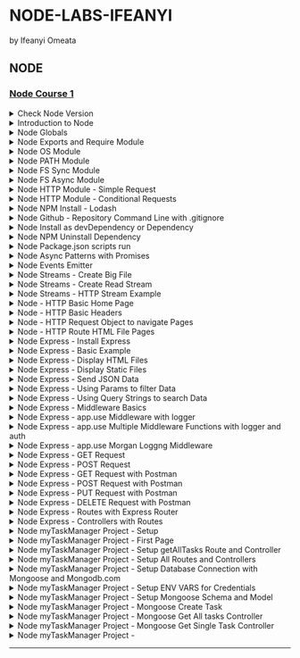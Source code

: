# NODE-LABS-IFEANYI
by Ifeanyi Omeata

## NODE

### [Node Course 1](https://www.codingaddict.io/l/products)

<details>
  <summary>Check Node Version</summary>

  ### Confirm Node Versions
  
  ```sh
  node --version
  ```

</details>

<details>
  <summary>Introduction to Node</summary>

  ### node\myapp\app.js:

  ```js
  const amount = 100;
  
  if (amount < 100) {
    console.log("small number");
  } else {
    console.log("large number");
  }
  
  console.log("hey it's my first node app");
  ```

  ```
  node app.js
  ```

  ![image](https://github.com/user-attachments/assets/53dab7a3-7c26-42bf-b911-c4065cd9822a)

</details>

<details>
  <summary>Node Globals</summary>

  ### node\myapp\app.js:

  ```js
  // GLOBALS  - NO WINDOW !!!!
  
  // __dirname  - path to current directory
  // __filename - file name
  // require    - function to use modules (CommonJS)
  // module     - info about current module (file)
  // process    - info about env where the program is being executed
  
  console.log(__dirname);
  console.log(__filename);
  setInterval(() => {
    console.log("hello world");
  }, 1000);
  ```

  ```sh
  node app.js
  ```

  ![image](https://github.com/user-attachments/assets/1010ee5c-0425-4909-8379-df1cdd9e25f7)

</details>

<details>
  <summary>Node Exports and Require Module </summary>

  ### node\myapp\app.js:

  ```js
  // CommonJS, every file is module (by default)
  // Modules - Encapsulated Code (only share minimum)
  
  const sayHi = require("./data/func");
  const students = require("./data/data");
  const { names, singlePerson } = require("./data/data");
  
  sayHi("Susan");
  sayHi(students.john);
  sayHi(students.peter);
  sayHi(singlePerson.name);
  sayHi(names[0]);
  ```

  ### node\myapp\data\data.js:

  ```js
  // local
  const secret = "SUPER SECRET";
  // share
  const john = "John";
  const peter = "Peter";
  
  const person = {
    name: "Bob",
  };
  
  module.exports = { john, peter };
  module.exports.singlePerson = person;
  module.exports.names = ["James", "John", "Jane"];
  ```

  ### node\myapp\data\func.js:

  ```js
  const sayHi = (name) => {
    console.log(`Hello there, ${name}`);
  };
  
  // export default
  module.exports = sayHi;
  ```

  ![image](https://github.com/user-attachments/assets/57237c99-f617-4ac1-a805-f40400a72a06)

</details>

<details>
  <summary>Node OS Module </summary>

  ### node\myapp\app.js:

  ```js
  const os = require("os");
  
  // info about current user
  const user = os.userInfo();
  console.log("User Info: ", user);
  
  // method returns the system uptime in seconds
  console.log("System Uptime: ", `The System Uptime is ${os.uptime()} seconds`);
  
  const currentOS = {
    name: os.type(),
    release: os.release(),
    totalMem: os.totalmem(),
    freeMem: os.freemem(),
  };
  
  console.log("Current OS: ", currentOS);
  ```

  ```sh
  node app.js
  ```

  ![image](https://github.com/user-attachments/assets/20c0a217-d187-40db-9e9d-da879a135094)

</details>

<details>
  <summary>Node PATH Module </summary>

  ### node\myapp\app.js:

  ```js
  const path = require("path");
  console.log(path.sep);
  
  const filePath = path.join("/data/", "subfolder", "test.txt");
  console.log(filePath);
  
  const base = path.basename(filePath);
  console.log(base);
  
  const absolute = path.resolve(__dirname, "data", "subfolder", "test.txt");
  console.log(absolute);
  ```

  ```sh
  node app.js
  ```

  ![image](https://github.com/user-attachments/assets/8b849de5-b122-4014-b9c5-55b2b275b293)

</details>

<details>
  <summary>Node FS Sync Module </summary>

  ### node\myapp\app.js:

  ```js
  const { readFileSync, writeFileSync } = require("fs");
  console.log("start");
  
  const first = readFileSync("./data/content/first.txt", "utf8");
  const second = readFileSync("./data/content/second.txt", "utf8");
  console.log(first, second);
  
  writeFileSync(
    "./data/content/result-sync.txt",
    `Here is the result : ${first}, ${second}`,
    { flag: "a" }
  );
  
  console.log("done with this task");
  console.log("starting the next one");
  ```

  ```sh
  node app.js
  ```

  ![image](https://github.com/user-attachments/assets/4023b159-1766-4e28-bab3-5a2092c06556)

  ![image](https://github.com/user-attachments/assets/7c5aa4d6-719f-498d-b55e-3f698a5c5f27)

</details>

<details>
  <summary>Node FS Async Module </summary>

  ### node\myapp\app.js:

  ```js
  const { readFile, writeFile } = require("fs");
  
  console.log("start");
  
  readFile("./data/content/first.txt", "utf8", (err, result) => {
    if (err) {
      console.log(err);
      return;
    }
    const first = result;
  
    readFile("./data/content/second.txt", "utf8", (err, result) => {
      if (err) {
        console.log(err);
        return;
      }
      const second = result;
  
      writeFile(
        "./data/content/result-async.txt",
        `Here is the result : ${first}, ${second}`,
        (err, result) => {
          if (err) {
            console.log(err);
            return;
          }
          console.log("done with this task");
        }
      );
    });
  });
  
  console.log("starting next task");
  ```

  # OR

  ```js
  const { readFile, writeFile } = require("fs/promises");
  
  const start = async () => {
    try {
      console.log("start");
      const first = await readFile("./data/content/first.txt", "utf8");
      const second = await readFile("./data/content/second.txt", "utf8");
      await writeFile(
        "./data/content/result-async.txt",
        `Here is the result : ${first}, ${second}`
      );
      console.log("done with this task");
    } catch (err) {
      console.log(err);
    }
    console.log("starting next task");
  };
  
  start();
  ```

  ![image](https://github.com/user-attachments/assets/24925146-f113-4bb3-9b6e-f13d9867290f)

  ![image](https://github.com/user-attachments/assets/5be77fca-b9d1-47a8-adfc-58225a3c0849)

</details>

<details>
  <summary>Node HTTP Module - Simple Request </summary>

  ### node\myapp\app.js:

  ```js
  const http = require("http");
  
  const server = http.createServer((req, res) => {
    console.log("Request Method: ", req.method);
    console.log("Request URL: ", req.url);
    console.log("Request Path: ", req.path);
    console.log("Request Query: ", req.query);
    console.log("Request Params: ", req.params);
    console.log("Request Headers: ", req.headers);
    console.log("Request Body: ", req.body);
    console.log("Request Status Code: ", req.statusCode);
    console.log("Request Status Message: ", req.statusMessage);
  
    res.write("Welcome to our home page");
    res.end();
  });
  
  server.listen(5000);
  ```

  ```sh
  node app.js
  ```

  ![image](https://github.com/user-attachments/assets/e8648d38-0a03-4c1c-a231-c9cc5a0657ce)
  
  ![image](https://github.com/user-attachments/assets/46a8267b-4e8a-41c5-acbb-80c8385c75ee)

</details>

<details>
  <summary>Node HTTP Module - Conditional Requests </summary>

  ### node\myapp\app.js:

  ```js
  const http = require("http");
  
  const server = http.createServer((req, res) => {
    if (req.url === "/") {
      res.end("Welcome to our home page");
      return;
    }
    if (req.url === "/about") {
      res.end("Here is our short history");
      return;
    }
    res.end(`
      <h1>Oops!</h1>
    <p>We can't seem to find the page you are looking for</p>
    <a href="/">back home</a>
      `);
  
    // OR
    // ###################################
    // ###################################
    // if (req.url === "/") {
    //   res.end("Welcome to our home page");
    // } else if (req.url === "/about") {
    //   res.end("Here is our short history");
    // } else {
    //   res.end(`
    //   <h1>Oops!</h1>
    //   <p>We can't seem to find the page you are looking for</p>
    //   <a href="/">back home</a>
    //   `);
    // }
  });
  
  server.listen(5000, () => {
    console.log("Server is listening on port 5000...");
  });
  ```

  ```sh
  node app.js
  ```

  ![image](https://github.com/user-attachments/assets/f031aac8-1260-4cad-9b2e-d1dd6a34d3e9)
  
  ![image](https://github.com/user-attachments/assets/ae374dd2-c090-4d70-b736-520b3853c74e)

  ![image](https://github.com/user-attachments/assets/c2573757-b812-43cb-9d5d-e2d5e759585d)

  ![image](https://github.com/user-attachments/assets/afc2b2ea-7ba0-499e-b0e9-dbc45584f028)

</details>

<details>
  <summary>Node NPM Install - Lodash </summary>

  ```js
  // npm - global command, comes with node
  // npm --version

  // local dependency - use it only in this particular project
  // npm i <packagename>

  // global dependency - use it in any project
  // npm install -g <packageName>
  // sudo npm install -g <packageName> (mac)

  // package.json - manifest file (stores important info abvout project/package)
  // manual approach (create package.json in the root, create properties etc)
  // npm init (step by step, press enter to skip)
  // npm init -y (everything default)
  ```

  ```sh
  npm init -y
  npm i lodash
  ```

  ### node\myapp\package.json:

  ```json
  {
    "name": "myapp",
    "version": "1.0.0",
    "description": "myapp",
    "main": "app.js",
    "scripts": {
      "test": "echo \"Error: no test specified\" && exit 1"
    },
    "author": "",
    "license": "ISC",
    "dependencies": {
      "lodash": "^4.17.21"
    }
  }
  ```

  ### node\myapp\app.js:

  ```js
  const http = require("http");
  const _ = require("lodash");
  
  const items = [1, [2, [3, [4]]]];
  const newItems = _.flattenDeep(items);
  console.log(newItems);
  
  const server = http.createServer((req, res) => {
    if (req.url === "/") {
      res.end("Welcome to our home page");
      return;
    }
    if (req.url === "/about") {
      res.end("Here is our short history");
      return;
    }
    res.end(`
      <h1>Oops!</h1>
    <p>We can't seem to find the page you are looking for</p>
    <a href="/">back home</a>
      `);
  });
  
  server.listen(5000, () => {
    console.log("Server is listening on port 5000...");
  });
  ```

  ![image](https://github.com/user-attachments/assets/8b9cbbef-0fbf-44cd-b53a-8ad4e30a1954)

</details>

<details>
  <summary>Node Github - Repository Command Line with .gitignore</summary>

  ### .gitignore:

  ```sh
  /node_modules
  ```

  ### create a new repository on the command line:

  ```
  echo "# node-tutorial" >>> README.md
  git init
  git add README.md / git add .
  git commit -m "first commit"
  git branch -M main
  git remote add origin git@github.com: ifeanyi-omeata/node-tut.git
  git push -u origin main
  ```

  ### push an existing repository from the command line:

  ```
  git remote add origin git@github.com: ifeanyi-omeata/node-tut.git
  git branch -M main
  git push -u origin main
  ```

</details>

<details>
  <summary>Node Install as devDependency or Dependency </summary>

  ### Install Nodemon as Dependency:

  ```sh
  npm i nodemon
  ```

  ### Install Nodemon as devDependency:

  ```sh
  npm i nodemon -D
  npm i nodemon --save-dev
  ```

  ### node\myapp\package.json:

  ```json
  {
    "name": "myapp",
    "version": "1.0.0",
    "description": "myapp",
    "main": "app.js",
    "scripts": {
      "test": "echo \"Error: no test specified\" && exit 1"
    },
    "author": "",
    "license": "ISC",
    "dependencies": {
      "lodash": "^4.17.21"
    },
    "devDependencies": {
      "nodemon": "^3.1.10"
    }
  }
  ```

</details>

<details>
  <summary>Node NPM Uninstall Dependency </summary>

  ```sh
  npm uninstall bootstrap
  ```

  OR

  - [ ] Delete node_modules Folder
  - [ ] Delete package-lock.json File
  - [ ] Remove Bootstrap dependency ("bootstrap": "^4.6.0") from package.json
  - [ ] Run "npm install"

</details>


<details>
  <summary>Node Package.json scripts run </summary>
  
  ### node\myapp\package.json:

  ```json
  {
    "name": "myapp",
    "version": "1.0.0",
    "description": "myapp",
    "main": "app.js",
    "scripts": {
      "start": "node app.js",
      "dev": "nodemon app.js",
      "test": "echo \"Error: no test specified\" && exit 1"
    },
    "author": "",
    "license": "ISC",
    "dependencies": {
      "lodash": "^4.17.21"
    },
    "devDependencies": {
      "nodemon": "^3.1.10"
    }
  }
  ```

  ### Run Script Command:

  ```sh
  npm run dev
  ```

  ### node\myapp\app.js:

  ```js
  const http = require("http");
  const _ = require("lodash");
  
  const items = [1, [2, [3, [4]]]];
  const newItems = _.flattenDeep(items);
  console.log(newItems);
  
  const server = http.createServer((req, res) => {
    if (req.url === "/") {
      res.end("WELCOME TO OUR HOME PAGE!!!");
      return;
    }
    if (req.url === "/about") {
      res.end("Here is our short history");
      return;
    }
    res.end(`
      <h1>Oops!</h1>
    <p>We can't seem to find the page you are looking for</p>
    <a href="/">back home</a>
      `);
  });
  
  server.listen(5000, () => {
    console.log("Server is listening on port 5000...");
  });
  ```

  ![image](https://github.com/user-attachments/assets/6a6984e8-88d0-4c25-a2ca-dc0bfd879ff6)

  ![image](https://github.com/user-attachments/assets/1d555468-951b-4e53-8756-dd8953c2f19c)

</details>

<details>
  <summary>Node Async Patterns with Promises </summary>

  ### 1-node\myapp\app.js:

  ```js
  const { readFile } = require("fs");

  readFile("./data/content/first.txt", "utf8", (err, data) => {
    if (err) {
      console.log(err);
      return;
    } else {
      console.log(data);
      return;
    }
  });
  ```

  ![image](https://github.com/user-attachments/assets/7d6a76c8-0c7c-462f-a61f-7bececa15cea)

  ### 2-node\myapp\app.js:

  ```js
  const { readFile } = require("fs");

  const getText = (path) => {
    return new Promise((resolve, reject) => {
      readFile(path, "utf8", (err, data) => {
        if (err) {
          reject(err);
          return;
        } else {
          resolve(data);
          return;
        }
      });
    });
  };
  
  getText("./data/content/first.txt")
    .then((result) => console.log(result))
    .catch((err) => console.log(err));
  ```

  ![image](https://github.com/user-attachments/assets/f75a5ac1-69aa-447a-a26a-6cf2a8be1cae)

  ### 3-node\myapp\app.js:

  ```js
  const { readFile } = require("fs");
  
  const getText = (path) => {
    return new Promise((resolve, reject) => {
      readFile(path, "utf8", (err, data) => {
        if (err) {
          reject(err);
          return;
        } else {
          resolve(data);
          return;
        }
      });
    });
  };
  
  const start = async () => {
    try {
      const first = await getText("./data/content/first.txt");
      const second = await getText("./data/content/second.txt");
      console.log(first, second);
    } catch (error) {
      console.log(error);
    }
  };
  
  start();
  ```

  ![image](https://github.com/user-attachments/assets/4a0c84bc-4de9-466a-bb88-7231bbbdbb5f)

  ### 4-node\myapp\app.js:

  ```js
  // const { readFile, writeFile } = require("fs");
  // const util = require('util')
  // const readFilePromise = util.promisify(readFile)
  // const writeFilePromise = util.promisify(writeFile)
  
  const { readFile, writeFile } = require("fs/promises");
  
  const start = async () => {
    try {
      const first = await readFile("./data/content/first.txt", "utf8");
      const second = await readFile("./data/content/second.txt", "utf8");
      await writeFile(
        "./data/content/result-mind-grenade.txt",
        `THIS IS AWESOME : ${first} ${second}`,
        { flag: "a" }
      );
      console.log(first, second);
    } catch (error) {
      console.log(error);
    }
  };
  
  start();
  ```

  ![image](https://github.com/user-attachments/assets/cafd8b76-0651-4f2e-8156-17a5760406a4)

  ![image](https://github.com/user-attachments/assets/d3b9cf33-d2f8-4bae-af3e-c879cc214367)

</details>

<details>
  <summary>Node Events Emitter </summary>

  ### node\myapp\app.js:

  ```js
  const EventEmitter = require("events");
  
  const customEmitter = new EventEmitter();
  
  customEmitter.on("response", () => {
    console.log("data collection started");
  });
  
  customEmitter.on("response", (name, id) => {
    console.log(
      `data recieved user ${name || "unknown"} with id:${id || "unknown"}`
    );
  });
  
  customEmitter.on("response", () => {
    console.log("data collection ended");
  });
  
  customEmitter.emit("response");
  customEmitter.emit("response", "john", 34);
  customEmitter.emit("response", "peter", 34);
  ```

  ![image](https://github.com/user-attachments/assets/bbcf5adf-c5fa-4f8d-bb86-426b9747b2a6)

  ### node\myapp\app.js:

  ```js
  const http = require('http')
  
  // const server = http.createServer((req, res) => {
  //   res.end('Welcome')
  // })
  
  // Using Event Emitter API
  const server = http.createServer()
  // emits request event
  // subcribe to it / listen for it / respond to it
  server.on('request', (req, res) => {
    res.end('Welcome')
  })
  
  server.listen(5000)
  ```

</details>

<details>
  <summary>Node Streams - Create Big File </summary>

  ### node\myapp\app.js:

  ```js
  const { writeFileSync } = require("fs");
  for (let i = 0; i < 100000; i++) {
    writeFileSync("./data/content/big.txt", `hello world ${i}\n`, { flag: "a" });
  }
  ```

  ![image](https://github.com/user-attachments/assets/5b89625d-3e96-438b-8388-6c509835af02)

</details>

<details>
  <summary>Node Streams - Create Read Stream </summary>

  ### node\myapp\app.js:

  ```js
  const { createReadStream } = require("fs");
  
  // default 64kb
  // last buffer - remainder
  // highWaterMark - control size
  // const stream = createReadStream('./content/big.txt', { highWaterMark: 90000 })
  // const stream = createReadStream('../content/big.txt', { encoding: 'utf8' })
  const stream = createReadStream("./data/content/big.txt", {
    highWaterMark: 90000,
    encoding: "utf8",
  });
  
  stream.on("data", (result) => {
    console.log(result);
  });
  stream.on("error", (err) => console.log(err));
  ```

  ![image](https://github.com/user-attachments/assets/a100602a-4ec7-461e-a257-0db55202878c)

</details>

<details>
  <summary>Node Streams - HTTP Stream Example </summary>

  ### node\myapp\app.js:

  ```js
  var http = require("http");
  var fs = require("fs");
  
  http
    .createServer(function (req, res) {
      // const text = fs.readFileSync('./content/big.txt', 'utf8')
      // res.end(text)
      const fileStream = fs.createReadStream("./data/content/big.txt", "utf8");
      fileStream.on("open", () => {
        fileStream.pipe(res);
      });
      fileStream.on("error", (err) => {
        res.end(err);
      });
    })
    .listen(5000);
  ```

  ![image](https://github.com/user-attachments/assets/e7f875b5-570a-4a36-8ea6-a6800da36319)

  ![image](https://github.com/user-attachments/assets/26a6d9a9-4604-4c22-9b2a-2c0ea8955d01)

</details>

<details>
  <summary>Node - HTTP Basic Home Page </summary>

  ### node\myapp\app.js:

  ```js
  const http = require("http");
  
  const server = http.createServer((req, res) => {
    console.log("User accessed the home page");
    res.end("<h1>Home Page</h1>");
  });
  
  server.listen(5000, () => {
    console.log("Server is running on port 5000");
  });
  ```

  ![image](https://github.com/user-attachments/assets/a1311098-7bce-43ed-b27b-03e39faa7725)

  ![image](https://github.com/user-attachments/assets/7d504b67-5d9f-4f50-b30e-a66d61dcb328)

</details>

<details>
  <summary>Node - HTTP Basic Headers </summary>

  ### node\myapp\app.js:

  ```js
  const http = require("http");
  
  const server = http.createServer((req, res) => {
    res.writeHead(200, { "Content-Type": "text/html" });
    res.write("<h1>Home Page</h1>");
    res.end();
  });
  
  server.listen(5000, () => {
    console.log("Server is running on port 5000");
  });
  ```

  ![image](https://github.com/user-attachments/assets/fb9bdfcc-4a61-4f70-9eea-dae06f49a9f5)

  ![image](https://github.com/user-attachments/assets/6178f99c-8c76-46e9-96e8-1f89000f2647)

</details>

<details>
  <summary>Node - HTTP Request Object to navigate Pages </summary>

  ### node\myapp\app.js:

  ```js
  const http = require("http");
  
  const server = http.createServer((req, res) => {
    const url = req.url;
    const method = req.method;
    console.log(url, method);
  
    if (url === "/") {
      // home page
      res.writeHead(200, { "Content-Type": "text/html" });
      res.write("<h1>Home Page</h1>");
      res.end();
    } else if (url === "/about") {
      // about page
      res.writeHead(200, { "Content-Type": "text/html" });
      res.write("<h1>About Page</h1>");
      res.end();
    } else {
      // 404 page
      res.writeHead(404, { "Content-Type": "text/html" });
      res.write("<h1>404 | Page not found</h1>");
      res.end();
    }
  });
  
  server.listen(5000, () => {
    console.log("Server is running on port 5000");
  });
  ```

  ![image](https://github.com/user-attachments/assets/8889105e-be8c-437f-be14-da8acbe9a9da)
  ![image](https://github.com/user-attachments/assets/e01edb42-2b16-4758-8dcd-3f1eaef7b1db)
  ![image](https://github.com/user-attachments/assets/e54f4533-b338-4cbe-abf6-0f5f2f42c166)
  ![image](https://github.com/user-attachments/assets/0d21dfa3-8727-42cf-9892-6a1729abfa7d)

</details>

<details>
  <summary>Node - HTTP Route HTML File Pages </summary>

  ### node\myexpressapp\app.js

  ```js
  const http = require("http");
  const { readFileSync } = require("fs");
  
  // get all files
  const homePage = readFileSync("./pages/index.html");
  const aboutPage = readFileSync("./pages/about.html");
  // const styles = readFileSync("./navbar-app/styles.css");
  // const logo = readFileSync("./navbar-app/logo.svg");
  // const browserIcon = readFileSync("./navbar-app/browser-app-512x512.png");
  
  const server = http.createServer((req, res) => {
    const url = req.url;
    const method = req.method;
    console.log(url, method);
  
    if (url === "/") {
      // home page
      res.writeHead(200, { "Content-Type": "text/html" });
      res.write(homePage);
      res.end();
    } else if (url === "/about") {
      // about page
      res.writeHead(200, { "Content-Type": "text/html" });
      res.write(aboutPage);
      res.end();
    } else {
      // 404 page
      res.writeHead(404, { "Content-Type": "text/html" });
      res.write("<h1>404 | Page not found</h1>");
      res.end();
    }
  });
  
  server.listen(5000, () => {
    console.log("Server is running on port 5000");
  });
  ```

  ### node\myexpressapp\pages\index.html
  
  ```html
  <!DOCTYPE html>
  <html lang="en">
    <head>
      <meta charset="UTF-8" />
      <meta http-equiv="X-UA-Compatible" content="IE=edge" />
      <meta name="viewport" content="width=device-width, initial-scale=1.0" />
      <title>Home Page</title>
    </head>
    <body>
      <h1>Home Page</h1>
      <a href="/about">Go to About</a>
    </body>
  </html>
  ```

  ### node\myexpressapp\pages\about.html
  
  ```html
  <!DOCTYPE html>
  <html lang="en">
    <head>
      <meta charset="UTF-8" />
      <meta http-equiv="X-UA-Compatible" content="IE=edge" />
      <meta name="viewport" content="width=device-width, initial-scale=1.0" />
      <title>About Page</title>
    </head>
    <body>
      <h1>About Page</h1>
      <a href="/">Go to Home</a>
    </body>
  </html>
  ```

  ![image](https://github.com/user-attachments/assets/7a31de36-0d0a-4963-91c7-3ee3958b7a91)
  ![image](https://github.com/user-attachments/assets/38b04870-509a-4bca-9445-2ba284903606)
  ![image](https://github.com/user-attachments/assets/1d6b4da9-f727-4181-a19d-191a40a516f5)

</details>

<details>
  <summary>Node Express - Install Express </summary>

  ```
  npm install express
  npm install express@4.17.1
  npm install express@4.17.1 --save
  ```

  ### node\myexpressapp\package.json

  ```json
  {
    "name": "myexpressapp",
    "version": "1.0.0",
    "main": "app.js",
    "scripts": {
      "test": "echo \"Error: no test specified\" && exit 1",
      "start": "nodemon app.js"
    },
    "author": "",
    "license": "ISC",
    "description": "",
    "devDependencies": {
      "nodemon": "^3.1.10"
    },
    "dependencies": {
      "express": "^5.1.0"
    }
  }
  ```

</details>

<details>
  <summary>Node Express - Basic Example </summary>

  ### node\myexpressapp\app.js

  ```js
  const express = require("express");
  const app = express();
  const port = 5000;
  
  app.get("/", (req, res) => {
    console.log("user hit the Home Page");
    res.status(200).send("Home Page");
  });
  
  app.get("/about", (req, res) => {
    console.log("user hit the About Page");
    res.status(200).send("About Page");
  });
  
  app.all("/*path", (req, res) => {
    res.status(404).send("<h1>404 | Resource not found</h1>");
  });
  
  app.listen(port, () => {
    console.log(`server is listening on port ${port}...`);
  });
  
  // app.get
  // app.post
  // app.put
  // app.delete
  // app.all
  // app.use
  // app.listen
  ```

  ![image](https://github.com/user-attachments/assets/ae4a2228-d51b-4267-8dd3-5e4b9004558a)

</details>

<details>
  <summary>Node Express - Display HTML Files </summary>

  ### node\myexpressapp\app.js

  ```js
  const path = require("path");
  const express = require("express");
  const app = express();
  const port = 5000;
  
  app.get("/", (req, res) => {
    console.log("user hit the Home Page");
    res.status(200).sendFile(path.resolve(__dirname, "./pages/index.html"));
    // res.status(200).sendFile(path.join(__dirname, "./pages/index.html"));
  });
  
  app.get("/about", (req, res) => {
    console.log("user hit the About Page");
    res.status(200).sendFile(path.resolve(__dirname, "./pages/about.html"));
  });
  
  app.all("/*path", (req, res) => {
    res.status(404).send("<h1>404 | Resource not found</h1>");
  });
  
  app.listen(port, () => {
    console.log(`server is listening on port ${port}...`);
  });
  ```

  ### node\myexpressapp\pages\index.html
  
  ```html
  <!DOCTYPE html>
  <html lang="en">
    <head>
      <meta charset="UTF-8" />
      <meta http-equiv="X-UA-Compatible" content="IE=edge" />
      <meta name="viewport" content="width=device-width, initial-scale=1.0" />
      <title>Home Page</title>
    </head>
    <body>
      <h1>Home Page</h1>
      <a href="/about">Go to About</a>
    </body>
  </html>
  ```

  ### node\myexpressapp\pages\about.html
  
  ```html
  <!DOCTYPE html>
  <html lang="en">
    <head>
      <meta charset="UTF-8" />
      <meta http-equiv="X-UA-Compatible" content="IE=edge" />
      <meta name="viewport" content="width=device-width, initial-scale=1.0" />
      <title>About Page</title>
    </head>
    <body>
      <h1>About Page</h1>
      <a href="/">Go to Home</a>
    </body>
  </html>
  ```

  ![image](https://github.com/user-attachments/assets/8a825200-1c07-45b0-8eb5-a9cdd83212da)
  ![image](https://github.com/user-attachments/assets/cdd7e015-58d7-467a-aa1d-b4b46185007e)
  ![image](https://github.com/user-attachments/assets/fdedfdec-8a1a-4d4e-a057-2aaee0fa41ca)

</details>

<details>
  <summary>Node Express - Display Static Files </summary>

  ### node\myexpressapp\app.js

  ```js
  const express = require("express");
  const app = express();
  const path = require("path");
  const port = 5000;
  
  //Serve static files middleware
  app.use(express.static("./public"));
  
  app.get("/", (req, res) => {
    console.log("user hit the Home Page");
    res.status(200).sendFile(path.resolve(__dirname, "./pages/index.html"));
    // res.status(200).sendFile(path.join(__dirname, "./pages/index.html"));
  });
  
  app.get("/about", (req, res) => {
    console.log("user hit the About Page");
    res.status(200).sendFile(path.resolve(__dirname, "./pages/about.html"));
  });
  
  app.all("/*path", (req, res) => {
    res.status(404).send("<h1>404 | Resource not found</h1>");
  });
  
  app.listen(port, () => {
    console.log(`server is listening on port ${port}...`);
  });
  ```

  ### node\myexpressapp\public\styles.css
  
  ```css
  .btn {
      background-color: red;
      color: white;
      padding: 10px 20px;
      border: none;
      border-radius: 5px;
      cursor: pointer;
  }
  
  .btn:hover {
      background-color: black;
  }
  
  .btn-link {
      text-decoration: none;
      color: white;
  }
  
  .btn-link:hover {
      color: white;
  }
  ```

  ### node\myexpressapp\public\app.js
  
  ```js
  const portfolio = document.querySelector("#portfolio");
  const portfolioName = portfolio.textContent;
  
  portfolio.addEventListener("click", () => {
    alert(`${portfolioName} button clicked`);
  });
  ```

  ### node\myexpressapp\pages\index.html
  
  ```html
  <!DOCTYPE html>
  <html lang="en">
    <head>
      <meta charset="UTF-8" />
      <meta http-equiv="X-UA-Compatible" content="IE=edge" />
      <meta name="viewport" content="width=device-width, initial-scale=1.0" />
      <title>Home Page</title>
      <link rel="stylesheet" href="./styles.css" />
    </head>
    <body>
      <nav>
        <img src="./logo.svg" alt="logo" />
      </nav>
      <h1>Home Page</h1>
      <button class="btn" id="portfolio">View our Portfolio</button>
      <a href="/about" class="btn btn-link">Go to About</a>
      <script src="./app.js"></script>
    </body>
  </html>
  ```

  ### node\myexpressapp\pages\about.html
  
  ```html
  <!DOCTYPE html>
  <html lang="en">
    <head>
      <meta charset="UTF-8" />
      <meta http-equiv="X-UA-Compatible" content="IE=edge" />
      <meta name="viewport" content="width=device-width, initial-scale=1.0" />
      <title>About Page</title>
      <link rel="stylesheet" href="./styles.css" />
    </head>
    <body>
      <nav>
        <img src="./logo.svg" alt="logo" />
      </nav>
      <h1>About Page</h1>
      <a href="/" class="btn btn-link">Go to Home</a>
    </body>
  </html>
  ```

![image](https://github.com/user-attachments/assets/a42903d8-b525-47b7-9266-11e3b0d59005)
![image](https://github.com/user-attachments/assets/18f2e127-735b-4367-8b8b-0bc1afcef667)
![image](https://github.com/user-attachments/assets/b7f61adc-bf0b-4fd7-90b9-dcb9181e4082)
![image](https://github.com/user-attachments/assets/ab0264ae-c001-454e-889d-7cadecd0e179)

</details>

<details>
  <summary>Node Express - Send JSON Data </summary>

  ### node\myexpressapp\app.js

  ```js
  const express = require("express");
  const app = express();
  const path = require("path");
  const port = 5000;
  
  const { products, people } = require("./data/data");
  
  //Serve static files middleware
  app.use(express.static("./public"));
  
  app.get("/", (req, res) => {
    res.status(200).json(products);
  });
  
  app.get("/api/v1/people", (req, res) => {
    res.status(200).json(people);
  });
  
  app.listen(port, () => {
    console.log(`server is listening on port ${port}...`);
  });
  ```

  ### node\myexpressapp\data\data.js
  
  ```js
  const products = [
    {
      id: 1,
      name: "albany sofa",
      image:
        "https://dl.airtable.com/.attachments/6ac7f7b55d505057317534722e5a9f03/9183491e/product-3.jpg",
      price: 39.95,
      desc: `I'm baby direct trade farm-to-table hell of, YOLO readymade raw denim venmo whatever organic gluten-free kitsch schlitz irony af flexitarian.`,
    },
    {
      id: 2,
      name: "entertainment center",
      image:
        "https://dl.airtable.com/.attachments/da5e17fd71f50578d525dd5f596e407e/d5e88ac8/product-2.jpg",
      price: 29.98,
      desc: `I'm baby direct trade farm-to-table hell of, YOLO readymade raw denim venmo whatever organic gluten-free kitsch schlitz irony af flexitarian.`,
    },
    {
      id: 3,
      name: "albany sectional",
      image:
        "https://dl.airtable.com/.attachments/05ecddf7ac8d581ecc3f7922415e7907/a4242abc/product-1.jpeg",
      price: 10.99,
      desc: `I'm baby direct trade farm-to-table hell of, YOLO readymade raw denim venmo whatever organic gluten-free kitsch schlitz irony af flexitarian.`,
    },
    {
      id: 4,
      name: "leather sofa",
      image:
        "https://dl.airtable.com/.attachments/3245c726ee77d73702ba8c3310639727/f000842b/product-5.jpg",
      price: 9.99,
      desc: `I'm baby direct trade farm-to-table hell of, YOLO readymade raw denim venmo whatever organic gluten-free kitsch schlitz irony af flexitarian.`,
    },
  ];
  const people = [
    { id: 1, name: "john" },
    { id: 2, name: "peter" },
    { id: 3, name: "susan" },
    { id: 4, name: "anna" },
    { id: 5, name: "emma" },
  ];
  module.exports = { products, people };
  ```

  ![image](https://github.com/user-attachments/assets/8124ee76-9ec8-4e9a-939b-0f7658a0acda)
  ![image](https://github.com/user-attachments/assets/fd501397-ce9d-45ee-b787-3302a6cf8f9d)
  ![image](https://github.com/user-attachments/assets/a5ffedea-a15d-4c93-8950-9ee645e4dd47)

</details>

<details>
  <summary>Node Express - Using Params to filter Data </summary>

  ### node\myexpressapp\app.js

  ```js
  const express = require("express");
  const app = express();
  const path = require("path");
  const port = 5000;
  
  const { products, people } = require("./data/data");
  
  //Serve static files middleware
  app.use(express.static("./public"));
  
  app.get("/", (req, res) => {
    res.status(200).send(
      `<h1>Home Page</h1>
      <link rel="stylesheet" href="/styles.css">
      <a class='btn btn-link' href='/api/v1/products'>products</a>
      <a class='btn btn-link' href='/api/v1/people'>people</a>`
    );
  });
  
  app.get("/api/v1/products", (req, res) => {
    const newProducts = products.map((product) => {
      const { id, name, image } = product;
      return { id, name, image };
    });
    return res.status(200).json(newProducts);
  });
  
  app.get("/api/v1/products/:productID", (req, res) => {
    const { productID } = req.params;
    const singleProduct = products.find(
      (product) => product.id === Number(productID)
    );
    if (!singleProduct) {
      return res.status(404).send("404 | Product not found");
    }
    return res.status(200).json(singleProduct);
  });
  
  app.get("/api/v1/products/:productID/reviews/:reviewID", (req, res) => {
    const { productID, reviewID } = req.params;
    console.log(productID, reviewID);
    res.send(`ProductID: ${productID} | ReviewID: ${reviewID}`);
  });
  
  app.get("/api/v1/people", (req, res) => {
    res.status(200).json(people);
  });
  
  app.listen(port, () => {
    console.log(`server is listening on port ${port}...`);
  });

  ```

  ### node\myexpressapp\public\styles.css
  
  ```css
  .btn {
      background-color: red;
      color: white;
      padding: 10px 20px;
      border: none;
      border-radius: 5px;
      cursor: pointer;
  }
  
  .btn:hover {
      background-color: black;
  }
  
  .btn-link {
      text-decoration: none;
      color: white;
  }
  
  .btn-link:hover {
      color: white;
  }
  ```

  ### node\myexpressapp\data\data.js
  
  ```js
  const products = [
    {
      id: 1,
      name: "albany sofa",
      image:
        "https://dl.airtable.com/.attachments/6ac7f7b55d505057317534722e5a9f03/9183491e/product-3.jpg",
      price: 39.95,
      desc: `I'm baby direct trade farm-to-table hell of, YOLO readymade raw denim venmo whatever organic gluten-free kitsch schlitz irony af flexitarian.`,
    },
    {
      id: 2,
      name: "entertainment center",
      image:
        "https://dl.airtable.com/.attachments/da5e17fd71f50578d525dd5f596e407e/d5e88ac8/product-2.jpg",
      price: 29.98,
      desc: `I'm baby direct trade farm-to-table hell of, YOLO readymade raw denim venmo whatever organic gluten-free kitsch schlitz irony af flexitarian.`,
    },
    {
      id: 3,
      name: "albany sectional",
      image:
        "https://dl.airtable.com/.attachments/05ecddf7ac8d581ecc3f7922415e7907/a4242abc/product-1.jpeg",
      price: 10.99,
      desc: `I'm baby direct trade farm-to-table hell of, YOLO readymade raw denim venmo whatever organic gluten-free kitsch schlitz irony af flexitarian.`,
    },
    {
      id: 4,
      name: "leather sofa",
      image:
        "https://dl.airtable.com/.attachments/3245c726ee77d73702ba8c3310639727/f000842b/product-5.jpg",
      price: 9.99,
      desc: `I'm baby direct trade farm-to-table hell of, YOLO readymade raw denim venmo whatever organic gluten-free kitsch schlitz irony af flexitarian.`,
    },
  ];
  const people = [
    { id: 1, name: "john" },
    { id: 2, name: "peter" },
    { id: 3, name: "susan" },
    { id: 4, name: "anna" },
    { id: 5, name: "emma" },
  ];
  module.exports = { products, people };
  ```

  ![image](https://github.com/user-attachments/assets/d0fd8248-a9db-4802-97c3-9af4ec40728b)
  ![image](https://github.com/user-attachments/assets/f5564ab9-ffaf-46b8-ae93-37ea291e20fe)
  ![image](https://github.com/user-attachments/assets/75c250f4-4912-4d38-bf29-03d1539b07b8)
  ![image](https://github.com/user-attachments/assets/8564ea22-4b83-48c7-9d1b-cba5ee10d7fe)
  ![image](https://github.com/user-attachments/assets/2b8f111b-ecdf-4d29-9bab-6dddf6780743)
  ![image](https://github.com/user-attachments/assets/332dd07a-ac7a-42b5-94b6-c65bc832ddd5)
  ![image](https://github.com/user-attachments/assets/6a1ddbf7-64d1-4607-ae58-9549d6036cc0)

</details>

<details>
  <summary>Node Express - Using Query Strings to search Data </summary>

  ### node\myexpressapp\app.js

  ```js
  const express = require("express");
  const app = express();
  const path = require("path");
  const port = 5000;
  
  const { products, people } = require("./data/data");
  
  //Serve static files middleware
  app.use(express.static("./public"));
  
  // Home Page
  app.get("/", (req, res) => {
    res.status(200).send(
      `<h1>Home Page</h1>
      <link rel="stylesheet" href="/styles.css">
      <a class='btn btn-link' href='/api/v1/products'>products</a>
      <a class='btn btn-link' href='/api/v1/people'>people</a>`
    );
  });
  
  // Products Page
  app.get("/api/v1/products", (req, res) => {
    const newProducts = products.map((product) => {
      const { id, name, image } = product;
      return { id, name, image };
    });
    return res.status(200).json(newProducts);
  });
  
  // Products Query Page
  app.get("/api/v1/products/query", (req, res) => {
    const { search, limit } = req.query;
    console.log({ search, limit });
    // return res.status(200).json({ search, limit });
    let sortedProducts = [...products];
    if (search) {
      sortedProducts = sortedProducts.filter((product) => {
        return product.name.startsWith(search);
      });
    }
    if (limit) {
      sortedProducts = sortedProducts.slice(0, Number(limit));
    }
    if (sortedProducts.length < 1) {
      // return res.status(200).send("No products found");
      return res.status(200).json({ success: true, data: [] });
    }
    return res.status(200).json(sortedProducts);
  });
  
  // Single Product Page
  app.get("/api/v1/products/:productID", (req, res) => {
    const { productID } = req.params;
    const singleProduct = products.find(
      (product) => product.id === Number(productID)
    );
    if (!singleProduct) {
      return res.status(404).send("404 | Product not found");
    }
    return res.status(200).json(singleProduct);
  });
  
  // Single Product Reviews Page
  app.get("/api/v1/products/:productID/reviews/:reviewID", (req, res) => {
    const { productID, reviewID } = req.params;
    console.log(productID, reviewID);
    res.send(`ProductID: ${productID} | ReviewID: ${reviewID}`);
  });
  
  // People Page
  app.get("/api/v1/people", (req, res) => {
    res.status(200).json(people);
  });
  
  app.listen(port, () => {
    console.log(`server is listening on port ${port}...`);
  });

  ```

  ### node\myexpressapp\data\data.js
  
  ```js
  const products = [
    {
      id: 1,
      name: "albany sofa",
      image:
        "https://dl.airtable.com/.attachments/6ac7f7b55d505057317534722e5a9f03/9183491e/product-3.jpg",
      price: 39.95,
      desc: `I'm baby direct trade farm-to-table hell of, YOLO readymade raw denim venmo whatever organic gluten-free kitsch schlitz irony af flexitarian.`,
    },
    {
      id: 2,
      name: "entertainment center",
      image:
        "https://dl.airtable.com/.attachments/da5e17fd71f50578d525dd5f596e407e/d5e88ac8/product-2.jpg",
      price: 29.98,
      desc: `I'm baby direct trade farm-to-table hell of, YOLO readymade raw denim venmo whatever organic gluten-free kitsch schlitz irony af flexitarian.`,
    },
    {
      id: 3,
      name: "albany sectional",
      image:
        "https://dl.airtable.com/.attachments/05ecddf7ac8d581ecc3f7922415e7907/a4242abc/product-1.jpeg",
      price: 10.99,
      desc: `I'm baby direct trade farm-to-table hell of, YOLO readymade raw denim venmo whatever organic gluten-free kitsch schlitz irony af flexitarian.`,
    },
    {
      id: 4,
      name: "leather sofa",
      image:
        "https://dl.airtable.com/.attachments/3245c726ee77d73702ba8c3310639727/f000842b/product-5.jpg",
      price: 9.99,
      desc: `I'm baby direct trade farm-to-table hell of, YOLO readymade raw denim venmo whatever organic gluten-free kitsch schlitz irony af flexitarian.`,
    },
  ];
  const people = [
    { id: 1, name: "john" },
    { id: 2, name: "peter" },
    { id: 3, name: "susan" },
    { id: 4, name: "anna" },
    { id: 5, name: "emma" },
  ];
  module.exports = { products, people };

  ```

  ![image](https://github.com/user-attachments/assets/5d00b5bd-d6b6-4dc7-b7fc-48e159ce75c4)
  ![image](https://github.com/user-attachments/assets/d00a9964-872d-49a9-aaeb-ca57ca2fde26)
  ![image](https://github.com/user-attachments/assets/5537a8c4-d47d-4961-86e7-b208090a4d5f)

</details>

<details>
  <summary>Node Express - Middleware Basics </summary>

  ### node\myexpressapp\app.js

  ```js
  const express = require("express");
  const app = express();
  const port = 5000;
  
  //Serve static files middleware
  app.use(express.static("./public"));
  
  const logger = (req, res, next) => {
    const method = req.method;
    const url = req.url;
    const time = new Date().getFullYear();
    const data = { method, url, time };
    console.log(data);
    req.data = data;
    next();
  };
  
  // Home Page
  app.get("/", logger, (req, res) => {
    const { method, url, time } = req.data;
    res.status(200).send(`<h1>Home Page</h1>
    <h2>Method: ${method}</h2>
    <h2>URL: ${url}</h2>
    <h2>Time: ${time}</h2>`);
  });
  
  //About Page
  app.get("/about", logger, (req, res) => {
    res.status(200).send(`<h1>About Page</h1>`);
  });
  
  app.listen(port, () => {
    console.log(`server is listening on port ${port}...`);
  });

  ```

  ![image](https://github.com/user-attachments/assets/3df4c95d-fa16-4c66-83de-7f6a5a87d01c)
  ![image](https://github.com/user-attachments/assets/6394eade-c108-41f0-b499-480713a273d3)

</details>

<details>
  <summary>Node Express - app.use Middleware with logger </summary>

  ### node\myexpressapp\app.js

  ```js
  const express = require("express");
  const app = express();
  const port = 5000;
  const logger = require("./middleware/logger");
  
  //Serve static files middleware
  app.use(express.static("./public"));
  
  // Middleware
  app.use("/", logger);
  
  // Routes
  // Home Page
  app.get("/", (req, res) => {
    const { method, url, time } = req.data;
    res.status(200).send(`<h1>Home Page</h1>
    <h2>Method: ${method}</h2>
    <h2>URL: ${url}</h2>
    <h2>Time: ${time}</h2>`);
  });
  
  //About Page
  app.get("/about", (req, res) => {
    res.status(200).send(`<h1>About Page</h1>`);
  });
  
  app.listen(port, () => {
    console.log(`server is listening on port ${port}...`);
  });

  ```

  ### node\myexpressapp\middleware\logger.js
  
  ```js
  const logger = (req, res, next) => {
    const method = req.method;
    const url = req.url;
    const time = new Date().getFullYear();
    const data = { method, url, time };
    console.log(data);
    req.data = data;
    next();
  };
  
  module.exports = logger;

  ```

  ![image](https://github.com/user-attachments/assets/a5cb065b-fdb0-41b6-93b2-c235656d3e14)
  ![image](https://github.com/user-attachments/assets/7a79a3f5-ddcf-4dd9-9a99-b49c0acc16f2)


</details>

<details>
  <summary>Node Express -  app.use Multiple Middleware Functions with logger and auth </summary>

  ### node\myexpressapp\app.js

  ```js
  const express = require("express");
  const app = express();
  const port = 5000;
  const logger = require("./middleware/logger");
  const auth = require("./middleware/auth");
  
  //Serve static files middleware
  app.use(express.static("./public"));
  
  // Middleware
  app.use("/", [logger, auth]);
  
  // Routes
  // Home Page
  app.get("/", (req, res) => {
    const { method, url, time } = req.data;
    res.status(200).send(`<h1>Home Page</h1>
    <h2>Method: ${method}</h2>
    <h2>URL: ${url}</h2>
    <h2>Time: ${time}</h2>
    <h2>User: ${req.user}</h2>`);
  });
  
  //About Page
  app.get("/about", (req, res) => {
    res.status(200).send(`<h1>About Page</h1>`);
  });
  
  app.listen(port, () => {
    console.log(`server is listening on port ${port}...`);
  });

  ```

  ### node\myexpressapp\middleware\logger.js

  ```js
  const logger = (req, res, next) => {
    const method = req.method;
    const url = req.url;
    const time = new Date().getFullYear();
    const data = { method, url, time };
    console.log(data);
    req.data = data;
    next();
  };
  
  module.exports = logger;

  ```

  ### node\myexpressapp\middleware\auth.js

  ```js
  const auth = (req, res, next) => {
    const { user } = req.query;
    if (user === "john") {
      req.user = "john";
      next();
    } else {
      res.status(401).send("<h1>401 | Unauthorized</h1>");
    }
  };
  
  module.exports = auth;

  ```

  ![image](https://github.com/user-attachments/assets/4f4d4e0b-af8b-452f-881d-19e190012b3f)
  ![image](https://github.com/user-attachments/assets/a015055b-3f05-4354-837e-1c9dba27a856)
  ![image](https://github.com/user-attachments/assets/fc784a65-191c-4579-b6d2-e538f8ca3708)
  ![image](https://github.com/user-attachments/assets/867dc109-a173-4325-bb98-c828da07f753)
  ![image](https://github.com/user-attachments/assets/f9087fb9-9d6b-43fc-9bea-ca5af9dfc833)

</details>

<details>
  <summary>Node Express - app.use Morgan Loggng Middleware </summary>

  ### Install Morgan Middleware
  
  ```
  npm i morgan
  ```

  ### node\myexpressapp\package.json
  
  ```json
  {
    "name": "myexpressapp",
    "version": "1.0.0",
    "main": "app.js",
    "scripts": {
      "test": "echo \"Error: no test specified\" && exit 1",
      "start": "nodemon app.js"
    },
    "author": "",
    "license": "ISC",
    "description": "",
    "devDependencies": {
      "nodemon": "^3.1.10"
    },
    "dependencies": {
      "express": "^5.1.0",
      "morgan": "^1.10.0"
    }
  }

  ```

  ### node\myexpressapp\app.js

  ```js
  const express = require("express");
  const app = express();
  const port = 5000;
  const morgan = require("morgan");
  const logger = require("./middleware/logger");
  const auth = require("./middleware/auth");
  
  //Serve static files middleware
  app.use(express.static("./public"));
  
  // Middleware
  app.use("/", morgan("tiny")); //morgan is a middleware that logs the request to the console: morgan("dev")
  
  // Routes
  // Home Page
  app.get("/", [logger, auth], (req, res) => {
    const { method, url, time } = req.data;
    res.status(200).send(`<h1>Home Page</h1>
    <h2>Method: ${method}</h2>
    <h2>URL: ${url}</h2>
    <h2>Time: ${time}</h2>
    <h2>User: ${req.user}</h2>`);
  });
  
  //About Page
  app.get("/about", (req, res) => {
    res.status(200).send(`<h1>About Page</h1>`);
  });
  
  app.listen(port, () => {
    console.log(`server is listening on port ${port}...`);
  });

  ```

  ![image](https://github.com/user-attachments/assets/dbff3ea4-dc4a-4def-bc6d-897d8c9068c8)
  ![image](https://github.com/user-attachments/assets/248a1a96-957f-4a38-b866-23a230d8c402)

</details>

<details>
  <summary>Node Express - GET Request </summary>

  ### node\myexpressapp\app.js

  ```js
  const express = require("express");
  const app = express();
  const port = 5000;
  
  const { people } = require("./data/data");
  
  app.get("/api/v1/people", (req, res) => {
    res.status(200).json({ success: true, data: people });
  });
  
  app.listen(port, () => {
    console.log(`server is listening on port ${port}...`);
  });

  ```

  ### node\myexpressapp\data\data.js
  
  ```js
  const people = [
    { id: 1, name: "john" },
    { id: 2, name: "peter" },
    { id: 3, name: "susan" },
    { id: 4, name: "anna" },
    { id: 5, name: "emma" },
  ];
  module.exports = { products, people };

  ```

  ![image](https://github.com/user-attachments/assets/21cda0e2-c961-4dc7-8878-55cd516804c2)
  ![image](https://github.com/user-attachments/assets/cdab8ee5-6bca-4c2a-934f-df7588bec52e)

</details>

<details>
  <summary>Node Express - POST Request </summary>

  ### node\myexpressapp\app.js

  ```js
  const express = require("express");
  const app = express();
  const port = 5000;
  
  const { people } = require("./data/data");
  
  // static assets
  app.use(express.static("./public"));
  
  // parse form data
  app.use(express.urlencoded({ extended: false }));
  
  app.post("/login", (req, res) => {
    console.log(req.body);
    const { name } = req.body;
    if (name) {
      return res
        .status(200)
        .send(
          `<h1>Welcome ${name.slice(0, 1).toUpperCase() + name.slice(1)}!</h1>`
        );
    }
    res.status(401).send("Please Provide Credentials");
  });
  
  app.get("/api/v1/people", (req, res) => {
    res.status(200).json({ success: true, data: people });
  });
  
  app.listen(port, () => {
    console.log(`server is listening on port ${port}...`);
  });

  ```

  ### node\myexpressapp\public\index.html
  
  ```html
  <!DOCTYPE html>
  <html lang="en">
    <head>
      <meta charset="UTF-8" />
      <meta http-equiv="X-UA-Compatible" content="IE=edge" />
      <meta name="viewport" content="width=device-width, initial-scale=1.0" />
      <link rel="stylesheet" href="./styles.css" />
      <link rel="stylesheet" href="./normalize.css" />
      <title>Traditional</title>
    </head>
    <body>
      <nav>
        <div class="nav-center">
          <h5>HTTP Methods</h5>
          <div>
            <a href="index.html">regular </a>
            <a href="javascript.html">javascript </a>
          </div>
        </div>
      </nav>
      <main>
        <form action="/login" method="POST">
          <h3>Traditional Form</h3>
          <div class="form-row">
            <label for="name"> enter name </label>
            <input type="text" name="name" id="name" autocomplete="false" />
          </div>
          <button type="submit" class="block">submit</button>
        </form>
      </main>
    </body>
  </html>

  ```

  ![image](https://github.com/user-attachments/assets/f0a3be7b-d35e-454e-984a-89205eb20d8b)
  ![image](https://github.com/user-attachments/assets/69b387c6-e300-4596-a8ed-a5ad2518d25b)
  ![image](https://github.com/user-attachments/assets/253ca508-8d06-472d-a5db-c33a0b30c620)
  ![image](https://github.com/user-attachments/assets/65bd691c-623a-4986-81cb-f18be496a02f)
  ![image](https://github.com/user-attachments/assets/e8c579cd-041d-457e-8efe-5532245b3c47)

</details>

<details>
  <summary>Node Express - GET Request with Postman </summary>

  ### node\myexpressapp\app.js

  ```js
  const express = require("express");
  const app = express();
  const port = 5000;
  
  const { people } = require("./data/data");
  
  // static assets
  app.use(express.static("./public"));
  
  // parse form data
  app.use(express.urlencoded({ extended: false }));
  
  // parse json
  app.use(express.json());
  
  // get all people
  app.get("/api/v1/people", (req, res) => {
    res.status(200).json({ success: true, data: people });
  });
  
  // post request
  app.post("/api/v1/people", (req, res) => {
    const { name } = req.body;
    if (!name) {
      return res
        .status(400)
        .json({ success: false, msg: "Please Provide Credentials" });
    }
    res
      .status(201)
      .json({
        success: true,
        data: [...people, { id: people.length + 1, name: name }],
      });
  });
  
  app.post("/login", (req, res) => {
    console.log(req.body);
    const { name } = req.body;
    if (!name) {
      return res.status(401).send("Please Provide Credentials");
    }
    return res
      .status(200)
      .send(
        `<h1>Welcome ${name.slice(0, 1).toUpperCase() + name.slice(1)}!</h1>`
      );
  });
  
  app.listen(port, () => {
    console.log(`server is listening on port ${port}...`);
  });

  ```

  ### node\myexpressapp\data\data.js
  
  ```js
  const people = [
    { id: 1, name: "john" },
    { id: 2, name: "peter" },
    { id: 3, name: "susan" },
    { id: 4, name: "anna" },
    { id: 5, name: "emma" },
  ];

  module.exports = { people };
  ```

  ![image](https://github.com/user-attachments/assets/c477c59d-1c36-46d7-a8a1-e76af370e93d)
  ![image](https://github.com/user-attachments/assets/7f4739c8-7703-4a51-9ac0-ae3f7fd423f9)

</details>

<details>
  <summary>Node Express - POST Request with Postman </summary>

 ### node\myexpressapp\app.js

  ```js
  const express = require("express");
  const app = express();
  const port = 5000;
  
  const { people } = require("./data/data");
  
  // static assets
  app.use(express.static("./public"));
  
  // parse form data
  app.use(express.urlencoded({ extended: false }));
  
  // parse json
  app.use(express.json());
  
  // get all people
  app.get("/api/v1/people", (req, res) => {
    res.status(200).json({ success: true, data: people });
  });
  
  // post request
  app.post("/api/v1/people", (req, res) => {
    const { name } = req.body;
    if (!name) {
      return res
        .status(400)
        .json({ success: false, msg: "Please Provide Credentials" });
    }
    res
      .status(201)
      .json({
        success: true,
        data: [...people, { id: people.length + 1, name: name }],
      });
  });
  
  app.post("/login", (req, res) => {
    console.log(req.body);
    const { name } = req.body;
    if (!name) {
      return res.status(401).send("Please Provide Credentials");
    }
    return res
      .status(200)
      .send(
        `<h1>Welcome ${name.slice(0, 1).toUpperCase() + name.slice(1)}!</h1>`
      );
  });
  
  app.listen(port, () => {
    console.log(`server is listening on port ${port}...`);
  });

  ```

  ### node\myexpressapp\data\data.js
  
  ```js
  const people = [
    { id: 1, name: "john" },
    { id: 2, name: "peter" },
    { id: 3, name: "susan" },
    { id: 4, name: "anna" },
    { id: 5, name: "emma" },
  ];

  module.exports = { people };
  ```

  ![image](https://github.com/user-attachments/assets/b24cc1f9-695d-4669-b33a-c089407de088)
  ![image](https://github.com/user-attachments/assets/14d8b3e9-53e6-4ebe-93b8-6aa4e0dbbb58)
  ![image](https://github.com/user-attachments/assets/d017988f-e935-4013-966d-76b2a8ff2b92)

</details>

<details>
  <summary>Node Express - PUT Request with Postman </summary>

  ### node\myexpressapp\app.js

  ```js
  const express = require("express");
  const app = express();
  const port = 5000;
  
  const { people } = require("./data/data");
  
  // static assets
  app.use(express.static("./public"));
  
  // parse form data
  app.use(express.urlencoded({ extended: false }));
  
  // parse json
  app.use(express.json());
  
  // get all people
  app.get("/api/v1/people", (req, res) => {
    res.status(200).json({ success: true, data: people });
  });
  
  // post request
  app.post("/api/v1/people", (req, res) => {
    const { name } = req.body;
    if (!name) {
      return res
        .status(400)
        .json({ success: false, msg: "Please Provide Credentials" });
    }
    res.status(201).json({
      success: true,
      data: [...people, { id: people.length + 1, name: name }],
    });
  });
  
  app.put("/api/v1/people/:id", (req, res) => {
    const { id } = req.params;
    const { name } = req.body;
    if (!name) {
      return res.status(400).json({ success: false, msg: "Please Provide Name" });
    }
    const person = people.find((person) => person.id === Number(id));
    if (!person) {
      return res
        .status(404)
        .json({ success: false, msg: `Person Not Found with id ${id}` });
    }
    const newPeople = people.map((person) => {
      if (person.id === Number(id)) {
        person.name = name;
      }
      return person;
    });
    res.status(200).json({ success: true, data: newPeople });
  });
  
  app.post("/login", (req, res) => {
    console.log(req.body);
    const { name } = req.body;
    if (!name) {
      return res.status(401).send("Please Provide Credentials");
    }
    return res
      .status(200)
      .send(
        `<h1>Welcome ${name.slice(0, 1).toUpperCase() + name.slice(1)}!</h1>`
      );
  });
  
  app.listen(port, () => {
    console.log(`server is listening on port ${port}...`);
  });

  ```

  ### node\myexpressapp\data\data.js
  
  ```js
  const people = [
    { id: 1, name: "john" },
    { id: 2, name: "peter" },
    { id: 3, name: "susan" },
    { id: 4, name: "anna" },
    { id: 5, name: "emma" },
  ];

  module.exports = { people };

  ```

  ![image](https://github.com/user-attachments/assets/a5228ade-7933-464b-9a8c-70b685bda333)
  ![image](https://github.com/user-attachments/assets/191478ae-ad18-4c88-8164-100c0c1e9955)
  ![image](https://github.com/user-attachments/assets/7b370513-2e2a-4afc-acbf-de3c6d9ccc8f)
  ![image](https://github.com/user-attachments/assets/63a376e5-8f95-4748-bb7c-4f29abad293b)

</details>

<details>
  <summary>Node Express - DELETE Request with Postman </summary>

  ### node\myexpressapp\app.js

  ```js
  const express = require("express");
  const app = express();
  const port = 5000;
  
  const { people } = require("./data/data");
  
  // static assets
  app.use(express.static("./public"));
  
  // parse form data
  app.use(express.urlencoded({ extended: false }));
  
  // parse json
  app.use(express.json());
  
  // get all people
  app.get("/api/v1/people", (req, res) => {
    res.status(200).json({ success: true, data: people });
  });
  
  // post request
  app.post("/api/v1/people", (req, res) => {
    const { name } = req.body;
    if (!name) {
      return res
        .status(400)
        .json({ success: false, msg: "Please Provide Credentials" });
    }
    res.status(201).json({
      success: true,
      data: [...people, { id: people.length + 1, name: name }],
    });
  });
  
  app.delete("/api/v1/people/:id", (req, res) => {
    const { id } = req.params;
    const person = people.find((person) => person.id === Number(id));
    if (!person) {
      return res
        .status(404)
        .json({ success: false, msg: `Person Not Found with id: ${id}` });
    }
    const newPeople = people.filter((person) => person.id !== Number(id));
    res.status(200).json({ success: true, data: newPeople });
  });
  
  app.put("/api/v1/people/:id", (req, res) => {
    const { id } = req.params;
    const { name } = req.body;
    if (!name) {
      return res.status(400).json({ success: false, msg: "Please Provide Name" });
    }
    const person = people.find((person) => person.id === Number(id));
    if (!person) {
      return res
        .status(404)
        .json({ success: false, msg: `Person Not Found with id ${id}` });
    }
    const newPeople = people.map((person) => {
      if (person.id === Number(id)) {
        person.name = name;
      }
      return person;
    });
    res.status(200).json({ success: true, data: newPeople });
  });
  
  app.post("/login", (req, res) => {
    console.log(req.body);
    const { name } = req.body;
    if (!name) {
      return res.status(401).send("Please Provide Credentials");
    }
    return res
      .status(200)
      .send(
        `<h1>Welcome ${name.slice(0, 1).toUpperCase() + name.slice(1)}!</h1>`
      );
  });
  
  app.listen(port, () => {
    console.log(`server is listening on port ${port}...`);
  });

  ```

  ### node\myexpressapp\data\data.js
  
  ```js
  const people = [
    { id: 1, name: "john" },
    { id: 2, name: "peter" },
    { id: 3, name: "susan" },
    { id: 4, name: "anna" },
    { id: 5, name: "emma" },
  ];

  module.exports = { people };

  ```

  ![image](https://github.com/user-attachments/assets/39f39a7b-c368-4311-b7c1-0fdaa9fd3ca1)
  ![image](https://github.com/user-attachments/assets/79de82ea-e8d4-49ff-8d73-7b26e294cb0a)
  ![image](https://github.com/user-attachments/assets/540ccb3c-7ea4-49e5-963d-af68dea7edff)

</details>

<details>
  <summary>Node Express - Routes with Express Router </summary>

  ### node\myexpressapp\app.js

  ```js
  const express = require("express");
  const app = express();
  const port = 5000;
  
  const people = require("./routes/people");
  const auth = require("./routes/auth");
  
  // static assets
  app.use(express.static("./public"));
  
  // parse form data
  app.use(express.urlencoded({ extended: false }));
  
  // parse json
  app.use(express.json());
  
  // people route
  app.use("/api/v1/people", people);
  
  // auth route
  app.use("/login", auth);
  
  app.listen(port, () => {
    console.log(`server is listening on port ${port}...`);
  });

  ```

  ### node\myexpressapp\routes\people.js
  
  ```js
  const express = require("express");
  const router = express.Router();
  
  const { people } = require("../data/data");
  
  // get all people
  router.get("/", (req, res) => {
    res.status(200).json({ success: true, data: people });
  });
  
  // post request
  router.post("/", (req, res) => {
    const { name } = req.body;
    if (!name) {
      return res
        .status(400)
        .json({ success: false, msg: "Please Provide Credentials" });
    }
    res.status(201).json({
      success: true,
      data: [...people, { id: people.length + 1, name: name }],
    });
  });
  
  router.delete("/:id", (req, res) => {
    const { id } = req.params;
    const person = people.find((person) => person.id === Number(id));
    if (!person) {
      return res
        .status(404)
        .json({ success: false, msg: `Person Not Found with id: ${id}` });
    }
    const newPeople = people.filter((person) => person.id !== Number(id));
    res.status(200).json({ success: true, data: newPeople });
  });
  
  router.put("/:id", (req, res) => {
    const { id } = req.params;
    const { name } = req.body;
    if (!name) {
      return res.status(400).json({ success: false, msg: "Please Provide Name" });
    }
    const person = people.find((person) => person.id === Number(id));
    if (!person) {
      return res
        .status(404)
        .json({ success: false, msg: `Person Not Found with id ${id}` });
    }
    const newPeople = people.map((person) => {
      if (person.id === Number(id)) {
        person.name = name;
      }
      return person;
    });
    res.status(200).json({ success: true, data: newPeople });
  });
  
  module.exports = router;

  ```

  ### node\myexpressapp\routes\auth.js

  ```js
  const express = require("express");
  const router = express.Router();
  
  router.post("/", (req, res) => {
    console.log(req.body);
    const { name } = req.body;
    if (!name) {
      return res.status(401).send("<h1>Please Provide Credentials</h1>");
    }
    return res
      .status(200)
      .send(
        `<h1>Welcome ${name.slice(0, 1).toUpperCase() + name.slice(1)}!</h1>`
      );
  });
  
  module.exports = router;

  ```

  ### node\myexpressapp\data\data.js

  ```js
  const people = [
    { id: 1, name: "john" },
    { id: 2, name: "peter" },
    { id: 3, name: "susan" },
    { id: 4, name: "anna" },
    { id: 5, name: "emma" },
  ];
  module.exports = { products, people };
  ```

  ![image](https://github.com/user-attachments/assets/807d705c-649a-48bb-b8de-7231008725c6)
  ![image](https://github.com/user-attachments/assets/bd288ac0-ed5e-4644-af18-4b0f5f1f9034)
  ![image](https://github.com/user-attachments/assets/dbfa0e9c-060a-4be2-9b96-742a73d26550)
  ![image](https://github.com/user-attachments/assets/81a6912c-a6bf-4193-ab5f-156d8ff20439)

</details>

<details>
  <summary>Node Express - Controllers with Routes </summary>

  ### node\myexpressapp\app.js

  ```js
  const express = require("express");
  const app = express();
  const port = 5000;
  
  const people = require("./routes/people");
  const auth = require("./routes/auth");
  
  // static assets
  app.use(express.static("./public"));
  
  // parse form data
  app.use(express.urlencoded({ extended: false }));
  
  // parse json
  app.use(express.json());
  
  // people route
  app.use("/api/v1/people", people);
  
  // auth route
  app.use("/login", auth);
  
  app.listen(port, () => {
    console.log(`server is listening on port ${port}...`);
  });

  ```

  ### node\myexpressapp\routes\people.js
  
  ```js
  const express = require("express");
  const router = express.Router();
  
  const {
    getPeople,
    createPerson,
    deletePerson,
    updatePerson,
  } = require("../controllers/peopleControllers");
  
  // get all people
  router.get("/", getPeople);
  
  // post request
  router.post("/", createPerson);
  
  // router.route("/").get(getPeople).post(createPerson);
  
  // delete person
  router.delete("/:id", deletePerson);
  
  // update person
  router.put("/:id", updatePerson);
  
  module.exports = router;

  ```

  ### node\myexpressapp\controllers\peopleControllers.js

  ```js
  const { people } = require("../data/data");
  
  // get all people
  const getPeople = (req, res) => {
    res.status(200).json({ success: true, data: people });
  };
  
  // post request
  const createPerson = (req, res) => {
    const { name } = req.body;
    if (!name) {
      return res
        .status(400)
        .json({ success: false, msg: "Please Provide Credentials" });
    }
    res.status(201).json({
      success: true,
      data: [...people, { id: people.length + 1, name: name }],
    });
  };
  
  // delete person
  const deletePerson = (req, res) => {
    const { id } = req.params;
    const person = people.find((person) => person.id === Number(id));
    if (!person) {
      return res
        .status(404)
        .json({ success: false, msg: `Person Not Found with id: ${id}` });
    }
    const newPeople = people.filter((person) => person.id !== Number(id));
    res.status(200).json({ success: true, data: newPeople });
  };
  
  // update person
  const updatePerson = (req, res) => {
    const { id } = req.params;
    const { name } = req.body;
    if (!name) {
      return res.status(400).json({ success: false, msg: "Please Provide Name" });
    }
    const person = people.find((person) => person.id === Number(id));
    if (!person) {
      return res
        .status(404)
        .json({ success: false, msg: `Person Not Found with id ${id}` });
    }
    const newPeople = people.map((person) => {
      if (person.id === Number(id)) {
        person.name = name;
      }
      return person;
    });
    res.status(200).json({ success: true, data: newPeople });
  };
  
  module.exports = { getPeople, createPerson, deletePerson, updatePerson };

  ```

  ### node\myexpressapp\data\data.js
  
  ```js
  const people = [
    { id: 1, name: "john" },
    { id: 2, name: "peter" },
    { id: 3, name: "susan" },
    { id: 4, name: "anna" },
    { id: 5, name: "emma" },
  ];

  module.exports = { people };
  ```

  ![image](https://github.com/user-attachments/assets/8af8990e-d080-45dc-b55e-1cecb559ac20)
  ![image](https://github.com/user-attachments/assets/b639c838-b857-4c71-9c5f-9cfe7160d4f7)
  ![image](https://github.com/user-attachments/assets/472365ce-cb07-4b35-8df9-d80ec8114ce1)

</details>

<details>
  <summary>Node myTaskManager Project - Setup </summary>

  ### node\mytaskmanager\app.js
  
  ```js
  console.log("Task Manager App");
  ```

  ### node\mytaskmanager\package.json

  ```json
  {
    "name": "jobs",
    "version": "1.0.0",
    "description": "",
    "main": "app.js",
    "scripts": {
      "start": "nodemon app.js"
    },
    "keywords": [],
    "author": "",
    "license": "ISC",
    "dependencies": {
      "dotenv": "^8.2.0",
      "express": "^4.17.1",
      "mongoose": "^5.11.10"
    },
    "devDependencies": {
      "nodemon": "^2.0.7"
    }
  }
  ```

  ### Install dependencies and start project

  ```
  npm install && npm start
  ```

  ![image](https://github.com/user-attachments/assets/b953b7db-1baa-4d3f-9a98-7bd571b8e476)

</details>

<details>
  <summary>Node myTaskManager Project - First Page </summary>

  ### node\mytaskmanager\app.js

  ```js
  const express = require("express");
  const app = express();
  const port = 3000;
  
  // routes
  app.get("/", (req, res) => {
    res.send("<h1>Task Manager App</h1>");
  });
  
  app.listen(port, () => {
    console.log(`server is listening on port ${port}...`);
  });

  ```

  ![image](https://github.com/user-attachments/assets/d1691776-907e-4a0f-bedf-11623433578f)
  ![image](https://github.com/user-attachments/assets/11f0a91a-0ab2-4107-8643-76c2dd3d07d9)

</details>

<details>
  <summary>Node myTaskManager Project - Setup getAllTasks Route and Controller </summary>

  ### node\mytaskmanager\app.js

  ```js
  const express = require("express");
  const app = express();
  const port = 3000;
  const tasks = require("./routes/tasks");
  
  //middleware
  app.use(express.json());
  
  // routes
  app.get("/", (req, res) => {
    res.send("<h1>Task Manager App</h1>");
  });
  
  //get all tasks
  app.use("/api/v1/tasks", tasks);
  
  //create a task
  app.post("/api/v1/tasks", (req, res) => {
    res.send("Create a task");
  });
  
  //get a single task
  app.get("/api/v1/tasks/:id", (req, res) => {
    res.send("Get a single task");
  });
  
  //update a task
  app.patch("/api/v1/tasks/:id", (req, res) => {
    res.send("Update a task");
  });
  
  //delete a task
  app.delete("/api/v1/tasks/:id", (req, res) => {
    res.send("Delete a task");
  });
  
  app.listen(port, () => {
    console.log(`server is listening on port ${port}...`);
  });

  ```

  ### node\mytaskmanager\routes\tasks.js
  
  ```js
  const express = require("express");
  const router = express.Router();
  const { getAllTasks } = require("../controllers/tasksController");
  
  router.route("/").get(getAllTasks);
  
  module.exports = router;
  ```

  ### node\mytaskmanager\controllers\tasksController.js

  ```js
  const getAllTasks = (req, res) => {
    // res.send("<h1>Get all tasks</h1>");
    res.json({
      status: "success",
      data: {
        tasks: ["task1", "task2", "task3"],
      },
    });
  };
  
  module.exports = { getAllTasks };
  ```

  ![image](https://github.com/user-attachments/assets/ee48f881-624d-4c94-a123-dec06ee9ec5b)
  ![image](https://github.com/user-attachments/assets/f8ac9298-2251-4a50-9c68-1042d3a95e44)

</details>

<details>
  <summary>Node myTaskManager Project - Setup All Routes and Controllers </summary>

  ### node\mytaskmanager\app.js

  ```js
  const express = require("express");
  const app = express();
  const port = 3000;
  const tasks = require("./routes/tasks");
  
  //middleware
  app.use(express.json());
  
  // routes
  app.get("/", (req, res) => {
    res.send("<h1>Task Manager App</h1>");
  });
  
  // tasks
  app.use("/api/v1/tasks", tasks);
  
  app.listen(port, () => {
    console.log(`server is listening on port ${port}...`);
  });
  ```

  ### node\mytaskmanager\routes\tasks.js
  
  ```js
  const express = require("express");
  const router = express.Router();
  const {
    getAllTasks,
    createTask,
    getTask,
    updateTask,
    deleteTask,
  } = require("../controllers/tasksController");
  
  router.route("/").get(getAllTasks).post(createTask);
  router.route("/:id").get(getTask).patch(updateTask).delete(deleteTask);
  
  module.exports = router;
  ```

  ### node\mytaskmanager\controllers\tasksController.js

  ```js
 //get all tasks
  const getAllTasks = (req, res) => {
    // res.send("<h1>Get all tasks</h1>");
    try {
      res.json({
        status: "success",
        code: 200,
        data: {
          tasks: ["task1", "task2", "task3"],
        },
      });
    } catch (error) {
      res.status(500).json({
        status: "error",
        code: 500,
        message: "Internal server error",
      });
    }
  };
  
  //get a single task
  const getTask = (req, res) => {
    //   res.send("Get a single task");
    res.json({
      status: "success",
      code: 200,
      message: "single task fetched successfully",
      data: {
        task: { id: req.params.id },
      },
    });
  };
  
  //create a task
  const createTask = (req, res) => {
    //   res.send("Create a task");
    res.json({
      status: "success",
      code: 201,
      message: "task created successfully",
      data: {
        task: req.body.task,
      },
    });
  };
  
  //update a task
  const updateTask = (req, res) => {
    //   res.send("Update a task");
    res.json({
      status: "success",
      code: 200,
      message: "task updated successfully",
      data: {
        id: req.params.id,
        task: req.body.task,
      },
    });
  };
  
  //delete a task
  const deleteTask = (req, res) => {
    //   res.send("Delete a task");
    res.json({
      status: "success",
      code: 200,
      message: "task deleted successfully",
      data: {
        task: { id: req.params.id },
      },
    });
  };
  
  module.exports = { getAllTasks, createTask, getTask, updateTask, deleteTask };
  ```

  ![image](https://github.com/user-attachments/assets/7be67666-dbf2-47ea-822e-a74c8d09230f)
  ![image](https://github.com/user-attachments/assets/6a433926-6663-433f-a398-be15a6e31ea9)
  ![image](https://github.com/user-attachments/assets/8a20bdb9-85dc-47fa-96bb-bf013c6e40dc)
  ![image](https://github.com/user-attachments/assets/8491c26e-10c6-4394-9d66-d6e15227c798)
  ![image](https://github.com/user-attachments/assets/22721c54-f525-492d-a052-3d0f29a21005)
  ![image](https://github.com/user-attachments/assets/0946d2ad-9344-488c-b5c3-52e83083808c)

</details>

<details>
  <summary>Node myTaskManager Project - Setup Database Connection with Mongoose and Mongodb.com </summary>

  ### Install Mongoose 

  ```sh
  npm i mongoose
  npm install mongoose@latest  
  ```

  ### Mongodb.com Connection String

  ```sh
  mongodb+srv://<username>:<db_password>@cluster0.unp2imh.mongodb.net/<db_name>?retryWrites=true&w=majority&appName=Cluster0
  ```

  ### LABS\node\mytaskmanager\app.js

  ```js
  const connectDB = require("./db/connect");
  const express = require("express");
  const app = express();
  const port = 3000;
  const tasks = require("./routes/tasks");
  
  //middleware
  app.use(express.json());
  
  // routes
  app.get("/", (req, res) => {
    res.send("<h1>Task Manager App</h1>");
  });
  
  // tasks
  app.use("/api/v1/tasks", tasks);
  
  app.listen(port, () => {
    // Connect to database
    connectDB();
    console.log(`server is listening on port ${port}...`);
  });
  ```

  ### LABS\node\mytaskmanager\db\connect.js
  
  ```js
  const mongoose = require("mongoose");
  
  const connectDB = async () => {
    try {
      const username = "";
      const password = "";
      const db_name = "";
  
      const connectionString = `mongodb+srv://${username}:${password}@cluster0.unp2imh.mongodb.net/${db_name}?retryWrites=true&w=majority&appName=Cluster0`;
  
      const conn = await mongoose.connect(connectionString);
  
      console.log(`MongoDB: CONNECTED TO THE DB.... ${conn.connection.host}`);
    } catch (error) {
      console.error(`MongoDB: CONNECTION ERROR.... ${error.message}`);
      process.exit(1);
    }
  };
  
  module.exports = connectDB;
  ```

  ![image](https://github.com/user-attachments/assets/a560f090-cf9a-4ad6-af92-a774db3a6ee2)


</details>

<details>
  <summary>Node myTaskManager Project - Setup ENV VARS for Credentials </summary>

  ### Install dotenv

  ```js
  npm install dotenv@latest
  ```

  ### LABS\node\mytaskmanager\app.js

  ```js
  require("dotenv").config();
  const connectDB = require("./db/connect");
  const express = require("express");
  const app = express();
  const port = 3000;
  const tasks = require("./routes/tasks");
  
  //middleware
  app.use(express.json());
  
  // routes
  app.get("/", (req, res) => {
    res.send("<h1>Task Manager App</h1>");
  });
  
  // tasks
  app.use("/api/v1/tasks", tasks);
  
  app.listen(port, async () => {
    // Connect to database
    await connectDB();
    console.log(`server is listening on port ${port}...`);
  });
  ```

  ### LABS\node\mytaskmanager\db\connect.js
  
  ```js
  const mongoose = require("mongoose");

  const connectDB = async () => {
    const USERNAME = process.env.DB_USERNAME;
    const PASSWORD = process.env.DB_PASSWORD;
    const DB_NAME = process.env.DB_NAME;
  
    try {
      const connectionString = `mongodb+srv://${USERNAME}:${PASSWORD}@cluster0.unp2imh.mongodb.net/${DB_NAME}?retryWrites=true&w=majority&appName=Cluster0`;
  
      const conn = await mongoose.connect(connectionString);
      console.log(`MongoDB: CONNECTED TO THE DB.... ${conn.connection.host}`);
    } catch (error) {
      console.error(`MongoDB: CONNECTION ERROR.... ${error.message}`);
      process.exit(1);
    }
  };
  
  module.exports = connectDB;
  ```

  ### LABS\node\mytaskmanager\.env

  ```sh
  NODE_ENV=development

  DB_USERNAME=******
  DB_PASSWORD=*****
  DB_NAME=*********
  ```

  ### LABS\node\mytaskmanager\.gitignore

  ```sh
  /node_modules
  .env
  keys.txt 
  ```

  ![image](https://github.com/user-attachments/assets/c1414f9b-b49d-4a0a-9a09-04520b475681)

</details>

<details>
  <summary>Node myTaskManager Project - Setup Mongoose Schema and Model </summary>

  ### LABS\node\mytaskmanager\app.js

  ```js
  require("dotenv").config();
  const connectDB = require("./db/connect");
  const express = require("express");
  const app = express();
  const port = 3000;
  const tasks = require("./routes/tasks");
  
  //middleware
  app.use(express.json());
  
  // routes
  app.get("/", (req, res) => {
    res.send("<h1>Task Manager App</h1>");
  });
  
  // tasks
  app.use("/api/v1/tasks", tasks);
  
  app.listen(port, async () => {
    // Connect to database
    await connectDB();
    console.log(`server is listening on port ${port}...`);
  });
  ```

  ### LABS\node\mytaskmanager\models\Taskmodel.js
  
  ```js
  const mongoose = require("mongoose");
  
  const taskSchema = new mongoose.Schema({
    task: {
      type: String,
      required: [true, "must provide name"],
      trim: true,
      maxlength: [100, "name can not be more than 20 characters"],
    },
    completed: {
      type: Boolean,
      default: false,
      required: [true, "must provide completed status"],
    },
  });
  
  module.exports = mongoose.model("Taskmodel", taskSchema);

  ```

  ![image](https://github.com/user-attachments/assets/cdd199a8-1310-4f3a-8c9d-2df86cec0a62)


</details>

<details>
  <summary>Node myTaskManager Project - Mongoose Create Task </summary>

  ### LABS\node\mytaskmanager\app.js

  ```js
  require("dotenv").config();
  const connectDB = require("./db/connect");
  const express = require("express");
  const app = express();
  const port = 3000;
  const tasks = require("./routes/tasks");
  
  //middleware
  app.use(express.json());
  
  // routes
  app.get("/", (req, res) => {
    res.send("<h1>Task Manager App</h1>");
  });
  
  // tasks
  app.use("/api/v1/tasks", tasks);
  
  app.listen(port, async () => {
    // Connect to database
    await connectDB();
    console.log(`server is listening on port ${port}...`);
  });
  ```

  ### LABS\node\mytaskmanager\routes\tasks.js
  
  ```js
  const express = require("express");
  const router = express.Router();
  const {
    getAllTasks,
    createTask,
    getTask,
    updateTask,
    deleteTask,
  } = require("../controllers/tasksController");
  
  router.route("/").get(getAllTasks).post(createTask);
  router.route("/:id").get(getTask).patch(updateTask).delete(deleteTask);
  
  module.exports = router;
  ```

  ### LABS\node\mytaskmanager\controllers\tasksController.js

  ```js
  const TaskModel = require("../models/Taskmodel");
  
  //create a task
  const createTask = async (req, res) => {
    try {
      const task = await TaskModel.create(req.body);
      res.status(201).json({
        task,
      });
    } catch (error) {
      res.status(500).json({
        status: "error",
        code: 500,
        msg: error.message,
      });
    }
  };

  //get all tasks
  const getAllTasks = (req, res) => {
    // res.send("<h1>Get all tasks</h1>");
    try {
      res.json({
        status: "success",
        code: 200,
        data: {
          tasks: ["task1", "task2", "task3"],
        },
      });
    } catch (error) {
      res.status(500).json({
        status: "error",
        code: 500,
        message: "Internal server error",
      });
    }
  };
  
  //get a single task
  const getTask = (req, res) => {
    //   res.send("Get a single task");
    res.json({
      status: "success",
      code: 200,
      message: "single task fetched successfully",
      data: {
        task: { id: req.params.id },
      },
    });
  };
  
  //update a task
  const updateTask = (req, res) => {
    //   res.send("Update a task");
    res.json({
      status: "success",
      code: 200,
      message: "task updated successfully",
      data: {
        id: req.params.id,
        task: req.body.task,
      },
    });
  };
  
  //delete a task
  const deleteTask = (req, res) => {
    //   res.send("Delete a task");
    res.json({
      status: "success",
      code: 200,
      message: "task deleted successfully",
      data: {
        task: { id: req.params.id },
      },
    });
  };

  module.exports = { getAllTasks, createTask, getTask, updateTask, deleteTask };
  ```

  ### LABS\node\mytaskmanager\models\Taskmodel.js

  ```js
  const mongoose = require("mongoose");
  
  const taskSchema = new mongoose.Schema({
    task: {
      type: String,
      required: [true, "must provide name"],
      trim: true,
      maxlength: [50, "name can not be more than 50 characters"],
    },
    completed: {
      type: Boolean,
      default: false,
    },
  });
  
  module.exports = mongoose.model("Taskmodel", taskSchema);
  ```

  ![image](https://github.com/user-attachments/assets/680efb93-722e-4650-8711-3fcf6e9555c2)
  ![image](https://github.com/user-attachments/assets/b0b1bbe1-24c1-45c6-b9ab-bdcc63e54017)
  ![image](https://github.com/user-attachments/assets/50e755fe-36d6-43f6-bfab-738989caa2a7)
  ![image](https://github.com/user-attachments/assets/965db9bb-2104-4705-89df-6af29786b370)

</details>

<details>
  <summary>Node myTaskManager Project - Mongoose Get All tasks Controller </summary>

  ### LABS\node\mytaskmanager\app.js

  ```js
  require("dotenv").config();
  const connectDB = require("./db/connect");
  const express = require("express");
  const app = express();
  const port = 3000;
  const tasks = require("./routes/tasks");
  
  //middleware
  app.use(express.json());
  
  // routes
  app.get("/", (req, res) => {
    res.send("<h1>Task Manager App</h1>");
  });
  
  // tasks
  app.use("/api/v1/tasks", tasks);
  
  app.listen(port, async () => {
    // Connect to database
    await connectDB();
    console.log(`server is listening on port ${port}...`);
  });
  ```

  ### LABS\node\mytaskmanager\routes\tasks.js
  
  ```js
  const express = require("express");
  const router = express.Router();
  const {
    getAllTasks,
    createTask,
    getTask,
    updateTask,
    deleteTask,
  } = require("../controllers/tasksController");
  
  router.route("/").get(getAllTasks).post(createTask);
  router.route("/:id").get(getTask).patch(updateTask).delete(deleteTask);
  
  module.exports = router;
  ```

  ### LABS\node\mytaskmanager\controllers\tasksController.js

  ```js
  const TaskModel = require("../models/Taskmodel");

  //create a task
  const createTask = async (req, res) => {
    try {
      const task = await TaskModel.create(req.body);
      res.status(201).json({
        task,
      });
    } catch (error) {
      res.status(500).json({
        status: "error",
        code: 500,
        msg: error.message,
      });
    }
  };
  
  //get all tasks
  const getAllTasks = async (req, res) => {
    try {
      const tasks = await TaskModel.find({});
      res.status(200).json({ tasks });
    } catch (error) {
      res.status(500).json({
        msg: error.message,
      });
    }
  };
  
  //get a single task
  const getTask = (req, res) => {
    //   res.send("Get a single task");
    res.json({
      status: "success",
      code: 200,
      message: "single task fetched successfully",
      data: {
        task: { id: req.params.id },
      },
    });
  };
  
  //update a task
  const updateTask = (req, res) => {
    //   res.send("Update a task");
    res.json({
      status: "success",
      code: 200,
      message: "task updated successfully",
      data: {
        id: req.params.id,
        task: req.body.task,
      },
    });
  };
  
  //delete a task
  const deleteTask = (req, res) => {
    //   res.send("Delete a task");
    res.json({
      status: "success",
      code: 200,
      message: "task deleted successfully",
      data: {
        task: { id: req.params.id },
      },
    });
  };
  
  module.exports = { getAllTasks, createTask, getTask, updateTask, deleteTask };

  ```

  ![image](https://github.com/user-attachments/assets/7136d810-14bf-4b2f-a74f-c7ad1e9fdc50)
  ![image](https://github.com/user-attachments/assets/ec29a838-b4f2-41a5-9061-cb549d01df11)
  ![image](https://github.com/user-attachments/assets/2486bebd-0ecb-4572-a075-aa029af3ec2d)

</details>

<details>
  <summary>Node myTaskManager Project - Mongoose Get Single Task Controller </summary>

  ### LABS\node\mytaskmanager\app.js

  ```js
  require("dotenv").config();
  const connectDB = require("./db/connect");
  const express = require("express");
  const app = express();
  const port = 3000;
  const tasks = require("./routes/tasks");
  
  //middleware
  app.use(express.json());
  
  // routes
  app.get("/", (req, res) => {
    res.send("<h1>Task Manager App</h1>");
  });
  
  // tasks
  app.use("/api/v1/tasks", tasks);
  
  app.listen(port, async () => {
    // Connect to database
    await connectDB();
    console.log(`server is listening on port ${port}...`);
  });

  ```

  ### LABS\node\mytaskmanager\routes\tasks.js
  
  ```js
  const express = require("express");
  const router = express.Router();
  const {
    getAllTasks,
    createTask,
    getTask,
    updateTask,
    deleteTask,
  } = require("../controllers/tasksController");
  
  router.route("/").get(getAllTasks).post(createTask);
  router.route("/:id").get(getTask).patch(updateTask).delete(deleteTask);
  
  module.exports = router;
  ```

  ### LABS\node\mytaskmanager\controllers\tasksController.js

  ```js
  const TaskModel = require("../models/Taskmodel");
  
  //create a task
  const createTask = async (req, res) => {
    try {
      const task = await TaskModel.create(req.body);
      res.status(201).json({
        task,
      });
    } catch (error) {
      res.status(500).json({
        status: "error",
        code: 500,
        msg: error.message,
      });
    }
  };
  
  //get all tasks
  const getAllTasks = async (req, res) => {
    try {
      const tasks = await TaskModel.find({});
      res.status(200).json({ tasks });
    } catch (error) {
      res.status(500).json({
        msg: error.message,
      });
    }
  };
  
  //get a single task
  const getTask = async (req, res) => {
    try {
      const { id: taskID } = req.params;
      const task = await TaskModel.findOne({ _id: taskID });
      if (!task) {
        return res
          .status(404)
          .json({ msg: `No task with this id : ${taskID} found` });
      }
      res.status(200).json({ task });
    } catch (error) {
      res.status(500).json({
        msg: error.message,
      });
    }
  };
  
  //update a task
  const updateTask = (req, res) => {
    //   res.send("Update a task");
    res.json({
      status: "success",
      code: 200,
      message: "task updated successfully",
      data: {
        id: req.params.id,
        task: req.body.task,
      },
    });
  };
  
  //delete a task
  const deleteTask = (req, res) => {
    //   res.send("Delete a task");
    res.json({
      status: "success",
      code: 200,
      message: "task deleted successfully",
      data: {
        task: { id: req.params.id },
      },
    });
  };
  
  module.exports = { getAllTasks, createTask, getTask, updateTask, deleteTask };

  ```

  ![image](https://github.com/user-attachments/assets/b89d92b1-dfc6-4033-8be7-894aa58690ef)
  ![image](https://github.com/user-attachments/assets/cb07a002-ae10-486c-b82e-42c8c7595239)
  ![image](https://github.com/user-attachments/assets/78980944-9100-422a-9c2d-fa46f3ae4ed8)
  ![image](https://github.com/user-attachments/assets/a88dae8b-b8b5-4ad2-8d8e-b5afc18a343a)
  ![image](https://github.com/user-attachments/assets/085251bf-52d7-436c-937a-84863aa22dc4)

</details>



























<details>
  <summary>Node myTaskManager Project -  </summary>

  ### LABS\node\mytaskmanager\app.js

  ```js

  ```

  ### n
  
  ```js

  ```

  ### n

  ```js
 
  ```



</details>























<hr>











